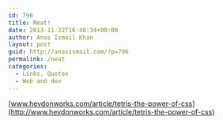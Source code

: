 ```yaml
---
id: 796
title: Neat!
date: 2013-11-22T16:48:34+00:00
author: Anas Ismail Khan
layout: post
guid: http://anasismail.com/?p=796
permalink: /neat
categories:
  - Links, Quotes
  - Web and dev
---
```

[www.heydonworks.com/article/tetris-the-power-of-css](http://www.heydonworks.com/article/tetris-the-power-of-css)